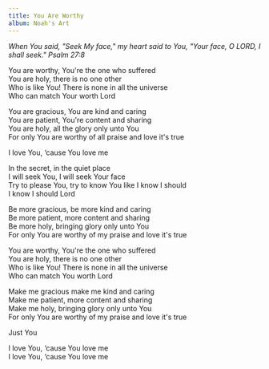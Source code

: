 ```yaml
---
title: You Are Worthy
album: Noah's Art
---
```

_When You said, "Seek My face," my heart said to You, 
"Your face, O LORD, I shall seek." Psalm 27:8_

You are worthy, You're the one who suffered  
You are holy, there is no one other  
Who is like You! There is none in all the universe  
Who can match Your worth Lord  

You are gracious, You are kind and caring  
You are patient, You're content and sharing  
You are holy, all the glory only unto You  
For only You are worthy of all praise and love it's true  

I love You, ‘cause You love me  

In the secret, in the quiet place  
I will seek You, I will seek Your face  
Try to please You, try to know You like I know I should  
I know I should Lord  

Be more gracious, be more kind and caring  
Be more patient, more content and sharing  
Be more holy, bringing glory only unto You  
For only You are worthy of my praise and love it's true  

You are worthy, You're the one who suffered  
You are holy, there is no one other  
Who is like You! There is none in all the universe  
Who can match You worth Lord  

Make me gracious make me kind and caring  
Make me patient, more content and sharing  
Make me holy, bringing glory only unto You  
For only You are worthy of my praise and love it's true  

Just You  

I love You, ‘cause You love me  
I love You, ‘cause You love me  
  